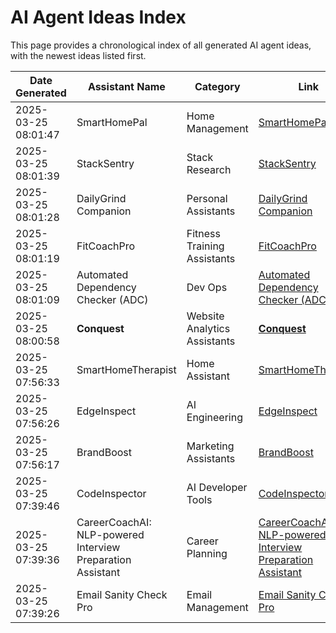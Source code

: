 # AI Agent Ideas Index

This page provides a chronological index of all generated AI agent ideas, with the newest ideas listed first.

| Date Generated | Assistant Name | Category | Link |
|----------------|----------------|----------|------|
| 2025-03-25 08:01:47 | SmartHomePal | Home Management | [SmartHomePal](by-category/home-management/smarthomepal.md) |
| 2025-03-25 08:01:39 | StackSentry | Stack Research | [StackSentry](by-category/stack-research/stacksentry.md) |
| 2025-03-25 08:01:28 | DailyGrind Companion | Personal Assistants | [DailyGrind Companion](by-category/personal-assistants/dailygrind-companion.md) |
| 2025-03-25 08:01:19 | FitCoachPro | Fitness Training Assistants | [FitCoachPro](by-category/fitness-training-assistants/fitcoachpro.md) |
| 2025-03-25 08:01:09 | Automated Dependency Checker (ADC) | Dev Ops | [Automated Dependency Checker (ADC)](by-category/dev-ops/automated-dependency-checker-adc.md) |
| 2025-03-25 08:00:58 | **Conquest** | Website Analytics Assistants | [**Conquest**](by-category/website-analytics-assistants/conquest.md) |
| 2025-03-25 07:56:33 | SmartHomeTherapist | Home Assistant | [SmartHomeTherapist](by-category/home-assistant/smarthometherapist.md) |
| 2025-03-25 07:56:26 | EdgeInspect | AI Engineering | [EdgeInspect](by-category/ai-engineering/edgeinspect.md) |
| 2025-03-25 07:56:17 | BrandBoost | Marketing Assistants | [BrandBoost](by-category/marketing-assistants/brandboost.md) |
| 2025-03-25 07:39:46 | CodeInspector | AI Developer Tools | [CodeInspector](by-category/ai-developer-tools/codeinspector.md) |
| 2025-03-25 07:39:36 | CareerCoachAI: NLP-powered Interview Preparation Assistant | Career Planning | [CareerCoachAI: NLP-powered Interview Preparation Assistant](by-category/career-planning/careercoachai-nlp-powered-interview-preparation-assistant.md) |
| 2025-03-25 07:39:26 | Email Sanity Check Pro | Email Management | [Email Sanity Check Pro](by-category/email-management/email-sanity-check-pro.md) |
